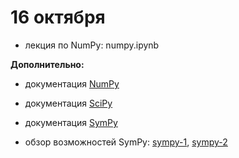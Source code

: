 # 16 октября

* лекция по NumPy: numpy.ipynb

**Дополнительно:**

* документация [NumPy](https://numpy.org/)

* документация [SciPy](https://www.scipy.org/)

* документация [SymPy](https://www.sympy.org/en/index.html)

* обзор возможностей SymPy: [sympy-1](https://nbviewer.jupyter.org/github/allatambov/py-icef/blob/master/add/sympy-1.ipynb), [sympy-2](https://nbviewer.jupyter.org/github/allatambov/py-icef/blob/master/add/sympy-2.ipynb)
